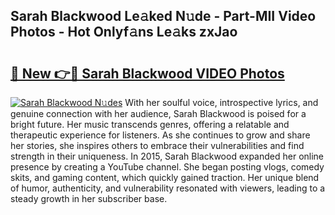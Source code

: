 ## Sarah Blackwood Le𝚊ked N𝚞de - Part-MII Video Photos - Hot Onlyf𝚊ns Le𝚊ks zxJao

# <h2><a href="http://ac11207.deff.icu/?id=Sarah+Blackwood">🔗 New 👉🔴 Sarah Blackwood VIDEO Photos</a></h2>

[![Sarah Blackwood N𝚞des](https://i.imgur.com/rIISA9y.gif)](http://ac11207.deff.icu/?id=Sarah+Blackwood)
With her soulful voice, introspective lyrics, and genuine connection with her audience, Sarah Blackwood is poised for a bright future. Her music transcends genres, offering a relatable and therapeutic experience for listeners. As she continues to grow and share her stories, she inspires others to embrace their vulnerabilities and find strength in their uniqueness. In 2015, Sarah Blackwood expanded her online presence by creating a YouTube channel. She began posting vlogs, comedy skits, and gaming content, which quickly gained traction. Her unique blend of humor, authenticity, and vulnerability resonated with viewers, leading to a steady growth in her subscriber base.
